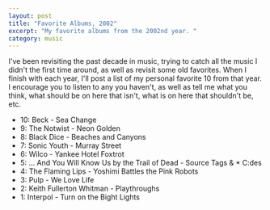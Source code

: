 ```yaml
---
layout: post
title: "Favorite Albums, 2002"
excerpt: "My favorite albums from the 2002nd year. "
category: music
---
```


I've been revisiting the past decade in music, trying to catch all the music I didn't the first time around, as well as revisit some old favorites. When I finish with each year, I'll post a list of my personal favorite 10 from that year. I encourage you to listen to any you haven't, as well as tell me what you think, what should be on here that isn't, what is on here that shouldn't be, etc.

* 10: Beck - Sea Change
* 9: The Notwist - Neon Golden
* 8: Black Dice - Beaches and Canyons
* 7: Sonic Youth - Murray Street
* 6: Wilco - Yankee Hotel Foxtrot
* 5: ... And You Will Know Us by the Trail of Dead - Source Tags & * C:des
* 4: The Flaming Lips - Yoshimi Battles the Pink Robots
* 3: Pulp - We Love Life
* 2: Keith Fullerton Whitman - Playthroughs
* 1: Interpol - Turn on the Bight Lights